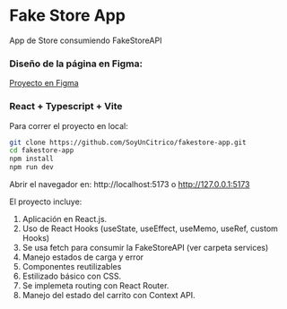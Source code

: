 # Fake Store App
App de Store consumiendo FakeStoreAPI

### Diseño de la página en Figma:
[Proyecto en Figma](https://www.figma.com/design/BgHESvjNbWGjyMGl2xHpxE/FakeStore-Final?node-id=1-78&t=Uv5HReghhTQNNhaJ-1)

### React + Typescript + Vite

Para correr el proyecto en local:

``` bash
git clone https://github.com/SoyUnCitrico/fakestore-app.git
cd fakestore-app
npm install
npm run dev
```

Abrir el navegador en:
http://localhost:5173 o http://127.0.0.1:5173

El proyecto incluye:
1. Aplicación en React.js.
2. Uso de React Hooks (useState, useEffect, useMemo, useRef, custom Hooks)
3. Se usa fetch para consumir la FakeStoreAPI (ver carpeta services)
4. Manejo estados de carga y error
5. Componentes reutilizables
6. Estilizado básico con CSS.
7. Se implemeta routing con React Router.
8. Manejo del estado del carrito con Context API.
